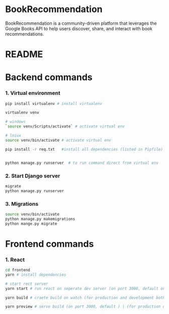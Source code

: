 # BookRecommendation
BookRecommendation is a community-driven platform that leverages the Google Books API to help users discover, share, and interact with book recommendations.
# README #

__Backend commands__ 
==== 

### __1. Virtual environment__ 
```bash 
pip install virtualenv # install virtualenv 

virtualenv venv 

# windows 
`source venv/Scripts/activate` # activate virtual env 

# lniux 
source venv/bin/activate # activate virtual env 

pip install -r req.txt   #install all dependencies (listed in Pipfile) in virtual env 


python manage.py runserver  # to run command direct from virtual env 
``` 

### __2. Start Django server__ 
```bash 
migrate 
python manage.py runserver 
``` 

### __3. Migrations__ 
```bash 
source venv/bin/activate  
python manage.py makemigrations 
python mange.py migrate 
``` 


__Frontend commands__ 
====== 

### __1. React__ 
```bash 
cd frontend
yarn # install dependencies 

# start rect server 
yarn start # run react on seperate dev server (on port 3000, default only) | (for development only) 

yarn build # craete build on watch (for production and development both) 

yarn preview # serve build (on port 3000, default ) | (for production onlly) 